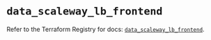 # `data_scaleway_lb_frontend`

Refer to the Terraform Registry for docs: [`data_scaleway_lb_frontend`](https://registry.terraform.io/providers/scaleway/scaleway/2.49.0/docs/data-sources/lb_frontend).
